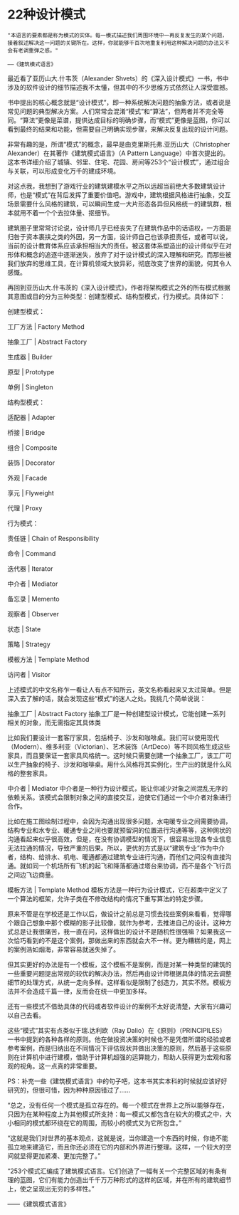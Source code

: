 # 22种设计模式

```  admonish note
"本语言的要素都是称为模式的实体。每一模式描述我们周围环境中一再反复发生的某个问题，接着叙述解决这一问题的关键所在。这样，你就能够千百次地重复利用这种解决问题的办法又不会有老调重弹之感。"

——《建筑模式语言》

```

最近看了亚历山大.什韦茨（Alexander Shvets）的《深入设计模式》一书，书中涉及的软件设计的细节描述我不太懂，但其中的不少思维方式依然让人深受震撼。

书中提出的核心概念就是“设计模式”，即一种系统解决问题的抽象方法，或者说是常见问题的典型解决方案。人们常常会混淆“模式”和“算法”，但两者并不完全等同。“算法”更像是菜谱，提供达成目标的明确步骤，而“模式”更像是蓝图，你可以看到最终的结果和功能，但需要自己明确实现步骤，来解决反复出现的设计问题。

非常有趣的是，所谓“模式”的概念，最早是由克里斯托弗.亚历山大（Christopher Alexander）在其著作《建筑模式语言》（A Pattern Language）中首次提出的。这本书详细介绍了城镇、邻里、住宅、花园、房间等253个“设计模式”，通过组合与关联，可以形成变化万千的建成环境。

对这点我，我想到了游戏行业的建筑建模水平之所以远超当前绝大多数建筑设计师，也是“模式”在背后发挥了重要价值吧。游戏中，建筑根据风格进行抽象，交互场景需要什么风格的建筑，可以瞬间生成一大片形态各异但风格统一的建筑群，根本就用不着一个个去拉体量、抠细节。

建筑圈子里常常讨论说，设计师几乎已经丧失了在建筑作品中的话语权，一方面是归咎于资本裹挟之类的外因，另一方面，设计师自己也该承担责任，或者可以说，当前的设计教育体系应该承担相当大的责任。被这套体系塑造出的设计师似乎在对形体和概念的追逐中逐渐迷失，放弃了对于设计模式的深入理解和研究。而那些被我们放弃的思维工具，在计算机领域大放异彩，彻底改变了世界的面貌，何其令人感慨。

再回到亚历山大.什韦茨的《深入设计模式》，作者将架构模式之外的所有模式根据其意图或目的分为三种类型：创建型模式、结构型模式，行为模式。具体如下：

创建型模式：

工厂方法 | Factory Method

抽象工厂 | Abstract Factory

生成器 | Builder

原型 | Prototype

单例 | Singleton

结构型模式：

适配器 | Adapter

桥接 | Bridge

组合 | Composite

装饰 | Decorator

外观 | Facade

享元 | Flyweight

代理 | Proxy

行为模式：

责任链 | Chain of Responsibility

命令 | Command

迭代器 | Iterator

中介者 | Mediator

备忘录 | Memento

观察者 | Observer

状态 | State

策略 | Strategy

模板方法 | Template Method

访问者 | Visitor

上述模式的中文名称乍一看让人有点不知所云，英文名称看起来又太过简单。但是深入去了解的话，就会发现这些“模式”的迷人之处。我挑几个简单说说：

抽象工厂 | Abstract Factory
抽象工厂是一种创建型设计模式，它能创建一系列相关的对象，而无需指定其具体类

比如我们要设计一套客厅家具，包括椅子、沙发和咖啡桌。我们可以使用现代（Modern）、维多利亚（Victorian）、艺术装饰（ArtDeco）等不同风格生成这些家具，而且要保证一套家具风格统一。这时候只需要创建一个抽象工厂，该工厂可以生产抽象的椅子、沙发和咖啡桌。用什么风格将其实例化，生产出的就是什么风格的整套家具。

中介者 | Mediator
中介者是一种行为设计模式，能让你减少对象之间混乱无序的依赖关系。该模式会限制对象之间的直接交互，迫使它们通过一个中介者对象进行合作。

比如在施工图绘制过程中，会因为沟通出现很多问题，水电暖专业之间需要协调，结构专业和水专业、暖通专业之间也要就预留洞的位置进行沟通等等，这种网状的沟通看起来似乎很高效，但是，在没有协调模型的情况下，很容易出现各专业信息无法拉通的情况，导致严重的后果。所以，更优的方式是以“建筑专业”作为中介者，结构、给排水、机电、暖通都通过建筑专业进行沟通，而他们之间没有直接沟通。就如同一个机场所有飞机的起飞和降落都通过塔台来协调，而不是各个飞行员之间边飞边商量。

模板方法 | Template Method
模板方法是一种行为设计模式，它在超类中定义了一个算法的框架，允许子类在不修改结构的情况下重写算法的特定步骤。

原来不管是在学校还是工作以后，做设计之前总是习惯去找些案例来看看，觉得哪个跟自己想象中那个模糊的影子比较像，就作为参考，去推进自己的设计。这种方式总是让我很痛苦，我一直在问，这样做出的设计不是随机性很强嘛？如果我这一次恰巧看到的不是这个案例，那做出来的东西就会大不一样。更为糟糕的是，网上的案例浩如烟海，非常容易就迷失掉了。

但其实更好的办法是有一个模板，这个模板不是案例，而是对某一种类型的建筑的一些重要问题提出常规的较优的解决办法，然后再由设计师根据具体的情况去调整细节的处理方式，从统一走向多样。这样看似是限制了创造力，其实不然。模板方法并不会造成千篇一律，反而会在统一中更加多样。


还有一些模式不借助具体的代码或者软件设计的案例不太好说清楚，大家有兴趣可以自己去看。

这些“模式”其实有点类似于瑞.达利欧（Ray Dalio）在《原则》（PRINCIPILES）一书中提到的各种各样的原则。他在做投资决策的时候也不是凭借所谓的经验或者参考案例，而是归纳出在不同情况下评估现状并做出决策的原则，然后基于这些原则在计算机中进行建模，借助于计算机超强的运算能力，帮助人获得更为宏观和客观的视角。这一点真的非常重要。



PS：补充一些《建筑模式语言》中的句子吧，这本书其实本科的时候就应该好好研究的，但很可惜，因为种种原因错过了……

“总之，没有任何一个模式是孤立存在的。每一个模式在世界上之所以能够存在，只因为在某种程度上为其他模式所支持：每一模式又都包含在较大的模式之中，大小相同的模式都环绕在它的周围，而较小的模式又为它所包含。”


“这就是我们对世界的基本观点，这就是说，当你建造一个东西的时候，你绝不能孤立地来建造它，而且你还必须在它的内部和外界进行整理。这样，一个较大的空间就显得更加紧凑、更加完整了。”


“253个模式汇编成了建筑模式语言。它们创造了一幅有关一个完整区域的有条有理的蓝图，它们有能力创造出千千万万种形式的这样的区域，并在所有的建筑细节上，使之呈现出无穷的多样性。”

——《建筑模式语言》